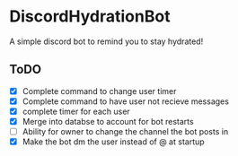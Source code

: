 # DiscordHydrationBot
A simple discord bot to remind you to stay hydrated!

## ToDO
- [x] Complete command to change user timer
- [x] Complete command to have user not recieve messages
- [x] complete timer for each user
- [x] Merge into databse to account for bot restarts
- [ ] Ability for owner to change the channel the bot posts in
- [x] Make the bot dm the user instead of @ at startup
